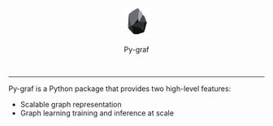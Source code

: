 <p align="center">
    <br>
    <img src="datasets/documentation_images/py_graf_logo.png" width="50"/>
    <p align="center">
    Py-graf
    <p>
    <br>
<p>

--------------------------------------------------------------------------------

Py-graf is a Python package that provides two high-level features:
- Scalable graph representation
- Graph learning training and inference at scale
